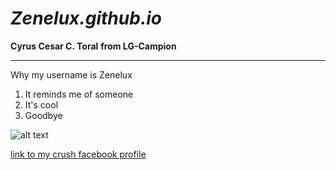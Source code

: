 # ***Zenelux.github.io***
**Cyrus Cesar C. Toral**
**from LG-Campion**

----------------------------

Why my username is Zenelux

1. It reminds me of someone
2. It's cool
3. Goodbye

![alt text](https://www.gifcen.com/wp-content/uploads/2022/01/meme-gif-3.gif)

[link to my crush facebook profile](https://www.youtube.com/watch?v=xvFZjo5PgG0)

